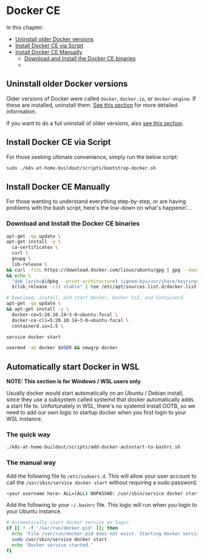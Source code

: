 # Docker CE

In this chapter:

* [Uninstall older Docker versions](#uninstallOld)
* [Install Docker CE via Script](#installViaScript)
* [Install Docker CE Manually](#installManually)
  * [Download and Install the Docker CE binaries](#downloadAndInstall)
  * [](#)

## <a id="uninstallOld"></a>Uninstall older Docker versions

Older versions of Docker were called `docker`, `docker.io`, or `docker-engine`. If these are installed, uninstall them. [See this section](https://docs.docker.com/engine/install/ubuntu/#uninstall-old-versions) for more detailed information.

If you want to do a full uninstall of older versions, also [see this section](https://docs.docker.com/engine/install/ubuntu/#uninstall-old-versions).

## <a id="installViaScript"></a>Install Docker CE via Script

For those seeking ultimate convenience, simply run the below script:

```bash
sudo ./k8s-at-home-buildout/scripts/bootstrap-docker.sh
```

## <a id="installManually"></a>Install Docker CE Manually

For those wanting to understand everything step-by-step, or are having problems with the bash script, here's the low-down on what's happenin'...

### <a id="downloadAndInstall"></a>Download and Install the Docker CE binaries

```bash
apt-get -qq update \
apt-get install -y \
  ca-certificates \
  curl \
  gnupg \
  lsb-release \
&& curl -fsSL https://download.docker.com/linux/ubuntu/gpg | gpg --dearmor -o /usr/share/keyrings/docker-archive-keyring.gpg \
&& echo \
  "deb [arch=$(dpkg --print-architecture) signed-by=/usr/share/keyrings/docker-archive-keyring.gpg] https://download.docker.com/linux/ubuntu \
  $(lsb_release -cs) stable" | tee /etc/apt/sources.list.d/docker.list > /dev/null

# Download, install, and start Docker, Docker CLI, and Containerd
apt-get -qq update \
&& apt-get install -y \
  docker-ce=5:20.10.14~3-0~ubuntu-focal \
  docker-ce-cli=5:20.10.14~3-0~ubuntu-focal \
  containerd.io=1.5 \

service docker start

usermod -aG docker $USER && newgrp docker
```

## Automatically start Docker in WSL

**NOTE: This section is for Windows / WSL users only**

Usually docker would start automatically on an Ubuntu / Debian install, since they use a subsystem called systemd that docker automatically adds a start file to. Unfortunately in WSL, there's no systemd install OOTB, so we need to add our own logic to startup docker when you first login to your WSL instance.

### The quick way

```bash
./k8s-at-home-buildout/scripts/add-docker-autostart-to-bashrc.sh
```

### The manual way

Add the following file to `/etc/sudoers.d`. This will allow your user account to call the `/usr/sbin/service docker start` without requiring a sudo password.

```bash
<your username here> ALL=(ALL) NOPASSWD: /usr/sbin/service docker start" > /etc/sudoers.d/<your username here>-service-docker-start
```

Add the following to your `~/.bashrc` file. This logic will run when you login to your Ubuntu instance.

```bash
# Automatically start docker service on login
if [[ ! -f '/var/run/docker.pid' ]]; then
  echo 'File /var/run/docker.pid does not exist. Starting docker service...'
  sudo /usr/sbin/service docker start
  echo 'Docker service started.'
fi
```
